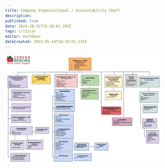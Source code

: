 ```yaml
---
title: Company Organizational / Accountability Chart
description: 
published: true
date: 2024-10-31T15:30:01.293Z
tags: critical
editor: markdown
dateCreated: 2023-05-14T18:19:55.133Z
---
```


![accountability_org_chart_rev_7-9-2024.jpg](/accountability_org_chart_rev_7-9-2024.jpg)